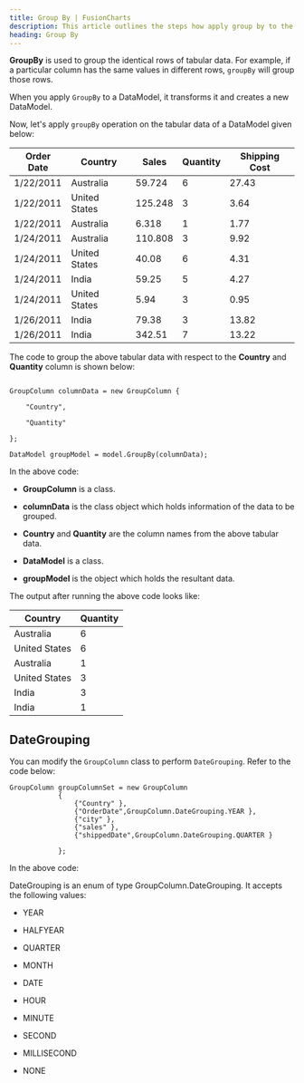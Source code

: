 ```yaml
---
title: Group By | FusionCharts
description: This article outlines the steps how apply group by to the data
heading: Group By
---
```


**GroupBy** is used to group the identical rows of tabular data. For example, if a particular column has the same values in different rows, `groupBy` will group those rows.

When you apply `GroupBy` to a DataModel, it transforms it and creates a new DataModel.

Now, let's apply `groupBy` operation on the tabular data of a DataModel given below:

Order Date | Country | Sales | Quantity | Shipping Cost
---|---|---|---|--- 
1/22/2011 | Australia | 59.724 | 6 | 27.43
1/22/2011 | United States | 125.248 | 3 | 3.64 
1/22/2011 | Australia | 6.318 | 1 | 1.77
1/24/2011 | Australia | 110.808 | 3 | 9.92 
1/24/2011 | United States | 40.08 | 6 | 4.31 
1/24/2011 | India | 59.25 | 5 | 4.27 
1/24/2011 | United States | 5.94 | 3 | 0.95 
1/26/2011 | India | 79.38 | 3 | 13.82 
1/26/2011 | India | 342.51 | 7 | 13.22

The code to group the above tabular data with respect to the **Country** and **Quantity** column is shown below:

```

GroupColumn columnData = new GroupColumn { 

	"Country",

	"Quantity"

};

DataModel groupModel = model.GroupBy(columnData);

```

In the above code:

* **GroupColumn** is a class.

* **columnData** is the class object which holds information of the data to be grouped.

* **Country** and **Quantity** are the column names from the above tabular data.

* **DataModel** is a class.

* **groupModel** is the object which holds the resultant data.

The output after running the above code looks like:

Country | Quantity
---|---
Australia | 6
United States | 6 
Australia | 1 
United States | 3 
India | 3 
India | 1


## DateGrouping

You can modify the `GroupColumn` class to perform `DateGrouping`. Refer to the code below:

```
GroupColumn groupColumnSet = new GroupColumn
            {
                {"Country" },
                {"OrderDate",GroupColumn.DateGrouping.YEAR },
                {"city" },
                {"sales" },
                {"shippedDate",GroupColumn.DateGrouping.QUARTER }

            };

```

In the above code:

DateGrouping is an enum of type GroupColumn.DateGrouping. It accepts the following values:

* YEAR

* HALFYEAR

* QUARTER

* MONTH

* DATE

* HOUR

* MINUTE

* SECOND

* MILLISECOND

* NONE

